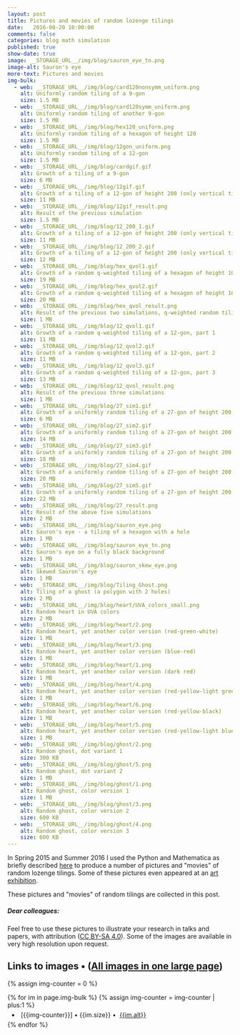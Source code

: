 ```yaml
---
layout: post
title: Pictures and movies of random lozenge tilings
date:   2016-08-20 10:00:00
comments: false
categories: blog math simulation
published: true
show-date: true
image: __STORAGE_URL__/img/blog/sauron_eye_tn.png
image-alt: Sauron's eye
more-text: Pictures and movies
img-bulk:
  - web: __STORAGE_URL__/img/blog/card120nonsymm_uniform.png
    alt: Uniformly random tiling of a 9-gon
    size: 1.5 MB
  - web: __STORAGE_URL__/img/blog/card120symm_uniform.png
    alt: Uniformly random tiling of another 9-gon
    size: 1.5 MB
  - web: __STORAGE_URL__/img/blog/hex120_uniform.png
    alt: Uniformly random tiling of a hexagon of height 120
    size: 1.5 MB
  - web: __STORAGE_URL__/img/blog/12gon_uniform.png
    alt: Uniformly random tiling of a 12-gon
    size: 1.5 MB
  - web: __STORAGE_URL__/img/blog/cardgif.gif
    alt: Growth of a tiling of a 9-gon
    size: 6 MB
  - web: __STORAGE_URL__/img/blog/12gif.gif
    alt: Growth of a tiling of a 12-gon of height 200 (only vertical tiles are shown)
    size: 11 MB
  - web: __STORAGE_URL__/img/blog/12gif_result.png
    alt: Result of the previous simulation
    size: 1.5 MB
  - web: __STORAGE_URL__/img/blog/12_200_1.gif
    alt: Growth of a tiling of a 12-gon of height 200 (only vertical tiles are shown). Slower simulation, does not reach equilibrium yet
    size: 11 MB
  - web: __STORAGE_URL__/img/blog/12_200_2.gif
    alt: Growth of a tiling of a 12-gon of height 200 (only vertical tiles are shown). Faster simulation, seems to reach the equilibrium
    size: 12 MB
  - web: __STORAGE_URL__/img/blog/hex_qvol1.gif
    alt: Growth of a random q-weighted tiling of a hexagon of height 100, part 1. Reaching the equilibrium
    size: 19 MB
  - web: __STORAGE_URL__/img/blog/hex_qvol2.gif
    alt: Growth of a random q-weighted tiling of a hexagon of height 100, part 2. Equilibrium dynamics
    size: 20 MB
  - web: __STORAGE_URL__/img/blog/hex_qvol_result.png
    alt: Result of the previous two simulations, q-weighted random tiling of a hexagon of height 100
    size: 1 MB
  - web: __STORAGE_URL__/img/blog/12_qvol1.gif
    alt: Growth of a random q-weighted tiling of a 12-gon, part 1
    size: 11 MB
  - web: __STORAGE_URL__/img/blog/12_qvol2.gif
    alt: Growth of a random q-weighted tiling of a 12-gon, part 2
    size: 11 MB
  - web: __STORAGE_URL__/img/blog/12_qvol3.gif
    alt: Growth of a random q-weighted tiling of a 12-gon, part 3
    size: 13 MB
  - web: __STORAGE_URL__/img/blog/12_qvol_result.png
    alt: Result of the previous three simulations
    size: 1 MB
  - web: __STORAGE_URL__/img/blog/27_sim1.gif
    alt: Growth of a uniformly random tiling of a 27-gon of height 200, part 1. The starting configuration is not interlacing (easier to code), but the interlacing configurations form an absorbing class for the Glauber Markov chain. Note the two outliers on the right
    size: 6 MB
  - web: __STORAGE_URL__/img/blog/27_sim2.gif
    alt: Growth of a uniformly random tiling of a 27-gon of height 200, part 2
    size: 14 MB
  - web: __STORAGE_URL__/img/blog/27_sim3.gif
    alt: Growth of a uniformly random tiling of a 27-gon of height 200, part 3
    size: 18 MB
  - web: __STORAGE_URL__/img/blog/27_sim4.gif
    alt: Growth of a uniformly random tiling of a 27-gon of height 200, part 4
    size: 20 MB
  - web: __STORAGE_URL__/img/blog/27_sim5.gif
    alt: Growth of a uniformly random tiling of a 27-gon of height 200, part 5
    size: 22 MB
  - web: __STORAGE_URL__/img/blog/27_result.png
    alt: Result of the above five simulations
    size: 2 MB
  - web: __STORAGE_URL__/img/blog/sauron_eye.png
    alt: Sauron's eye - a tiling of a hexagon with a hole
    size: 1 MB
  - web: __STORAGE_URL__/img/blog/sauron_eye_tn.png
    alt: Sauron's eye on a fully black background
    size: 1 MB
  - web: __STORAGE_URL__/img/blog/sauron_skew_eye.png
    alt: Skewed Sauron's eye
    size: 1 MB
  - web: __STORAGE_URL__/img/blog/Tiling_Ghost.png
    alt: Tiling of a ghost (a polygon with 2 holes)
    size: 2 MB
  - web: __STORAGE_URL__/img/blog/heart/UVA_colors_small.png
    alt: Random heart in UVA colors
    size: 2 MB
  - web: __STORAGE_URL__/img/blog/heart/2.png
    alt: Random heart, yet another color version (red-green-white)
    size: 1 MB
  - web: __STORAGE_URL__/img/blog/heart/3.png
    alt: Random heart, yet another color version (blue-red)
    size: 1 MB
  - web: __STORAGE_URL__/img/blog/heart/1.png
    alt: Random heart, yet another color version (dark red)
    size: 1 MB
  - web: __STORAGE_URL__/img/blog/heart/4.png
    alt: Random heart, yet another color version (red-yellow-light green)
    size: 1 MB
  - web: __STORAGE_URL__/img/blog/heart/6.png
    alt: Random heart, yet another color version (red-yellow-black)
    size: 1 MB
  - web: __STORAGE_URL__/img/blog/heart/5.png
    alt: Random heart, yet another color version (red-yellow-light blue)
    size: 1 MB
  - web: __STORAGE_URL__/img/blog/ghost/2.png
    alt: Random ghost, dot variant 1
    size: 300 KB
  - web: __STORAGE_URL__/img/blog/ghost/5.png
    alt: Random ghost, dot variant 2
    size: 1 MB
  - web: __STORAGE_URL__/img/blog/ghost/1.png
    alt: Random ghost, color version 1
    size: 1 MB
  - web: __STORAGE_URL__/img/blog/ghost/3.png
    alt: Random ghost, color version 2
    size: 600 KB
  - web: __STORAGE_URL__/img/blog/ghost/4.png
    alt: Random ghost, color version 3
    size: 600 KB
---
```


In Spring 2015 and Summer 2016 I used the Python and Mathematica
as
briefly
described [here]({{site.url}}/2015/02/Glauber-Simulation/)
to produce a number of pictures and "movies" of random lozenge tilings.
Some of these pictures even appeared at an [art exhibition](https://www.radcliffe.harvard.edu/event/2016-art-discovery-exhibition).

These pictures and "movies" of random tilings are collected in this post.

##### Dear colleagues:

Feel free to use these pictures to illustrate your research in talks and papers, with attribution (<a href="https://creativecommons.org/licenses/by-sa/4.0/" target="_blank">CC BY-SA 4.0</a>). Some of the images are available in very high resolution upon request.

<!--more-->


<h2 class="mt-4 mb-3">Links to images &bull; (<a href="{{site.url}}/2016/08/Tilings-examples-inline/" target="_blank">All images in one large page</a>)</h2>

{% assign img-counter = 0 %}
<div class="list-group my-ul-zebra mb-4">
{% for im in page.img-bulk %}
{% assign img-counter = img-counter | plus:1 %}
<li class="list-group-item" style="padding:5px 10px">
<span class="highlighted-item">[{{img-counter}}]</span>&nbsp;&bull;&nbsp;{{im.size}}&nbsp;&bull;&nbsp;
<a href="{{im.web | replace: '__STORAGE_URL__', site.storage_url }}" target="_blank">{{im.alt}}</a>
</li>
{% endfor %}
</div>
